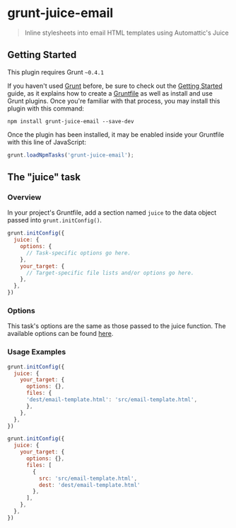 # grunt-juice-email

> Inline stylesheets into email HTML templates using Automattic's Juice

## Getting Started
This plugin requires Grunt `~0.4.1`

If you haven't used [Grunt](http://gruntjs.com/) before, be sure to check out the [Getting Started](http://gruntjs.com/getting-started) guide, as it explains how to create a [Gruntfile](http://gruntjs.com/sample-gruntfile) as well as install and use Grunt plugins. Once you're familiar with that process, you may install this plugin with this command:

```shell
npm install grunt-juice-email --save-dev
```

Once the plugin has been installed, it may be enabled inside your Gruntfile with this line of JavaScript:

```js
grunt.loadNpmTasks('grunt-juice-email');
```

## The "juice" task

### Overview
In your project's Gruntfile, add a section named `juice` to the data object passed into `grunt.initConfig()`.

```js
grunt.initConfig({
  juice: {
    options: {
      // Task-specific options go here.
    },
    your_target: {
      // Target-specific file lists and/or options go here.
    },
  },
})
```

### Options

This task's options are the same as those passed to the juice function.
The available options can be found [here](https://github.com/Automattic/juice#juicefilepath-options-callback).

### Usage Examples

```js
grunt.initConfig({
  juice: {
    your_target: {
      options: {},
      files: {
      'dest/email-template.html': 'src/email-template.html',
      },
    },
  },
})
```

```js
grunt.initConfig({
  juice: {
    your_target: {
      options: {},
      files: [
        {
          src: 'src/email-template.html',
          dest: 'dest/email-template.html'
        },
      ],
    },
  },
})
```
